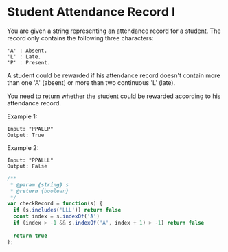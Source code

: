 # Student Attendance Record I

You are given a string representing an attendance record for a student. The record only contains the following three characters:

    'A' : Absent.
    'L' : Late.
    'P' : Present.

A student could be rewarded if his attendance record doesn't contain more than one 'A' (absent) or more than two continuous 'L' (late).

You need to return whether the student could be rewarded according to his attendance record.

Example 1:

    Input: "PPALLP"
    Output: True

Example 2:

    Input: "PPALLL"
    Output: False


```JavaScript
/**
 * @param {string} s
 * @return {boolean}
 */
var checkRecord = function(s) {
  if (s.includes('LLL')) return false
  const index = s.indexOf('A')
  if (index > -1 && s.indexOf('A', index + 1) > -1) return false
  
  return true
};
```